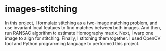 # images-stitching

In this project, I formulate stitching as a two-image matching problem, and use invariant local
features to find matches between both images. And then, run RANSAC algorithm to estimate
Homography matrix. Next, I warp one image to align for stitching. Finally, I stitching them
together. I used OpenCV tool and Python programming language to performed this project.
